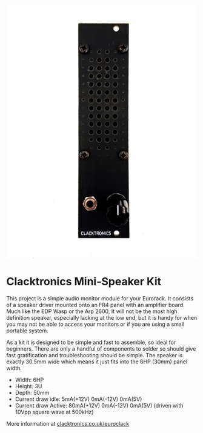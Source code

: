 ![Image of the mini speaker module from front](Documentation/Clacktronics-Mini-Speaker_image.jpg)

# Clacktronics Mini-Speaker Kit

This project is a simple audio monitor module for your Eurorack. It consists of a speaker driver mounted onto an FR4 panel with an amplifier board. Much like the EDP Wasp or the Arp 2600, It will not be the most high definition speaker, especially lacking at the low end, but it is handy for when you may not be able to access your monitors or if you are using a small portable system.

As a kit it is designed to be simple and fast to assemble, so ideal for beginners. There are only a handful of components to solder so should give fast gratification and troubleshooting should be simple. The speaker is exactly 30.5mm wide which means it just fits into the 6HP (30mm) panel width.

* Width: 6HP
* Height: 3U
* Depth: 50mm
* Current draw idle: 5mA(+12V) 0mA(-12V) 0mA(5V)
* Current draw Active: 80mA(+12V) 0mA(-12V) 0mA(5V) (driven with 10Vpp square wave at 500kHz)

More information at [clacktronics.co.uk/euroclack](http://clacktronics.co.uk/euroclack)
